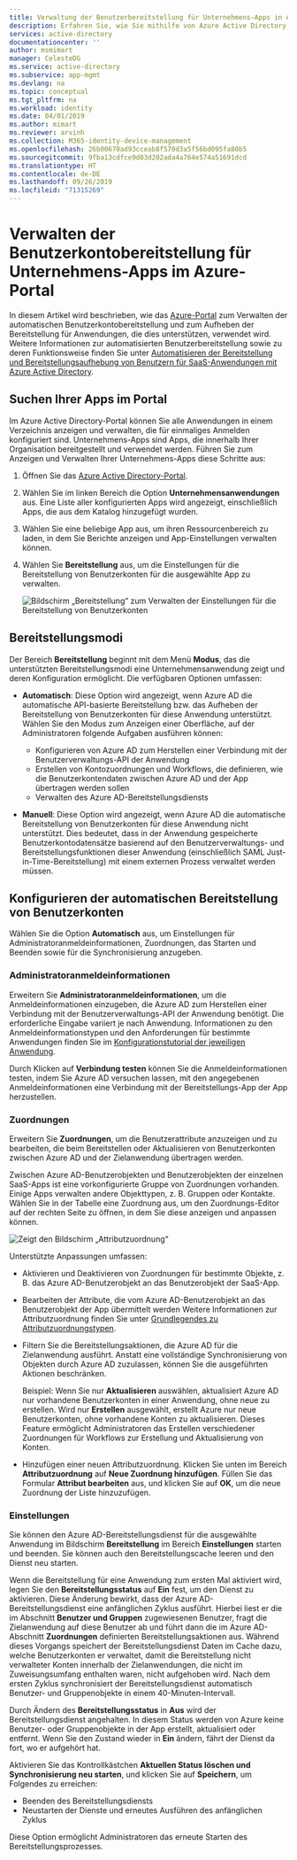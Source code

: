 ```yaml
---
title: Verwaltung der Benutzerbereitstellung für Unternehmens-Apps in Azure Active Directory| Microsoft-Dokumentation
description: Erfahren Sie, wie Sie mithilfe von Azure Active Directory die Benutzerkontobereitstellung für Unternehmens-Apps verwalten.
services: active-directory
documentationcenter: ''
author: msmimart
manager: CelesteDG
ms.service: active-directory
ms.subservice: app-mgmt
ms.devlang: na
ms.topic: conceptual
ms.tgt_pltfrm: na
ms.workload: identity
ms.date: 04/01/2019
ms.author: mimart
ms.reviewer: arvinh
ms.collection: M365-identity-device-management
ms.openlocfilehash: 26b00670ad93cceab8f570d3a5f56bd095fa80b5
ms.sourcegitcommit: 9fba13cdfce9d03d202ada4a764e574a51691dcd
ms.translationtype: HT
ms.contentlocale: de-DE
ms.lasthandoff: 09/26/2019
ms.locfileid: "71315269"
---
```

# <a name="managing-user-account-provisioning-for-enterprise-apps-in-the-azure-portal"></a>Verwalten der Benutzerkontobereitstellung für Unternehmens-Apps im Azure-Portal

In diesem Artikel wird beschrieben, wie das [Azure-Portal](https://portal.azure.com) zum Verwalten der automatischen Benutzerkontobereitstellung und zum Aufheben der Bereitstellung für Anwendungen, die dies unterstützen, verwendet wird. Weitere Informationen zur automatisierten Benutzerbereitstellung sowie zu deren Funktionsweise finden Sie unter [Automatisieren der Bereitstellung und Bereitstellungsaufhebung von Benutzern für SaaS-Anwendungen mit Azure Active Directory](user-provisioning.md).

## <a name="finding-your-apps-in-the-portal"></a>Suchen Ihrer Apps im Portal

Im Azure Active Directory-Portal können Sie alle Anwendungen in einem Verzeichnis anzeigen und verwalten, die für einmaliges Anmelden konfiguriert sind. Unternehmens-Apps sind Apps, die innerhalb Ihrer Organisation bereitgestellt und verwendet werden. Führen Sie zum Anzeigen und Verwalten Ihrer Unternehmens-Apps diese Schritte aus:

1. Öffnen Sie das [Azure Active Directory-Portal](https://aad.portal.azure.com).
1. Wählen Sie im linken Bereich die Option **Unternehmensanwendungen** aus. Eine Liste aller konfigurierten Apps wird angezeigt, einschließlich Apps, die aus dem Katalog hinzugefügt wurden.
1. Wählen Sie eine beliebige App aus, um ihren Ressourcenbereich zu laden, in dem Sie Berichte anzeigen und App-Einstellungen verwalten können.
1. Wählen Sie **Bereitstellung** aus, um die Einstellungen für die Bereitstellung von Benutzerkonten für die ausgewählte App zu verwalten.

   ![Bildschirm „Bereitstellung“ zum Verwalten der Einstellungen für die Bereitstellung von Benutzerkonten](./media/configure-automatic-user-provisioning-portal/enterprise-apps-provisioning.png)

## <a name="provisioning-modes"></a>Bereitstellungsmodi

Der Bereich **Bereitstellung** beginnt mit dem Menü **Modus**, das die unterstützten Bereitstellungsmodi eine Unternehmensanwendung zeigt und deren Konfiguration ermöglicht. Die verfügbaren Optionen umfassen:

* **Automatisch**: Diese Option wird angezeigt, wenn Azure AD die automatische API-basierte Bereitstellung bzw. das Aufheben der Bereitstellung von Benutzerkonten für diese Anwendung unterstützt. Wählen Sie den Modus zum Anzeigen einer Oberfläche, auf der Administratoren folgende Aufgaben ausführen können:

  * Konfigurieren von Azure AD zum Herstellen einer Verbindung mit der Benutzerverwaltungs-API der Anwendung
  * Erstellen von Kontozuordnungen und Workflows, die definieren, wie die Benutzerkontendaten zwischen Azure AD und der App übertragen werden sollen
  * Verwalten des Azure AD-Bereitstellungsdiensts

* **Manuell**: Diese Option wird angezeigt, wenn Azure AD die automatische Bereitstellung von Benutzerkonten für diese Anwendung nicht unterstützt. Dies bedeutet, dass in der Anwendung gespeicherte Benutzerkontodatensätze basierend auf den Benutzerverwaltungs- und Bereitstellungsfunktionen dieser Anwendung (einschließlich SAML Just-in-Time-Bereitstellung) mit einem externen Prozess verwaltet werden müssen.

## <a name="configuring-automatic-user-account-provisioning"></a>Konfigurieren der automatischen Bereitstellung von Benutzerkonten

Wählen Sie die Option **Automatisch** aus, um Einstellungen für Administratoranmeldeinformationen, Zuordnungen, das Starten und Beenden sowie für die Synchronisierung anzugeben.

### <a name="admin-credentials"></a>Administratoranmeldeinformationen

Erweitern Sie **Administratoranmeldeinformationen**, um die Anmeldeinformationen einzugeben, die Azure AD zum Herstellen einer Verbindung mit der Benutzerverwaltungs-API der Anwendung benötigt. Die erforderliche Eingabe variiert je nach Anwendung. Informationen zu den Anmeldeinformationstypen und den Anforderungen für bestimmte Anwendungen finden Sie im [Konfigurationstutorial der jeweiligen Anwendung](user-provisioning.md).

Durch Klicken auf **Verbindung testen** können Sie die Anmeldeinformationen testen, indem Sie Azure AD versuchen lassen, mit den angegebenen Anmeldeinformationen eine Verbindung mit der Bereitstellungs-App der App herzustellen.

### <a name="mappings"></a>Zuordnungen

Erweitern Sie **Zuordnungen**, um die Benutzerattribute anzuzeigen und zu bearbeiten, die beim Bereitstellen oder Aktualisieren von Benutzerkonten zwischen Azure AD und der Zielanwendung übertragen werden.

Zwischen Azure AD-Benutzerobjekten und Benutzerobjekten der einzelnen SaaS-Apps ist eine vorkonfigurierte Gruppe von Zuordnungen vorhanden. Einige Apps verwalten andere Objekttypen, z. B. Gruppen oder Kontakte. Wählen Sie in der Tabelle eine Zuordnung aus, um den Zuordnungs-Editor auf der rechten Seite zu öffnen, in dem Sie diese anzeigen und anpassen können.

![Zeigt den Bildschirm „Attributzuordnung“](./media/configure-automatic-user-provisioning-portal/enterprise-apps-provisioning-mapping.png)

Unterstützte Anpassungen umfassen:

* Aktivieren und Deaktivieren von Zuordnungen für bestimmte Objekte, z. B. das Azure AD-Benutzerobjekt an das Benutzerobjekt der SaaS-App.
* Bearbeiten der Attribute, die vom Azure AD-Benutzerobjekt an das Benutzerobjekt der App übermittelt werden Weitere Informationen zur Attributzuordnung finden Sie unter [Grundlegendes zu Attributzuordnungstypen](customize-application-attributes.md#understanding-attribute-mapping-types).
* Filtern Sie die Bereitstellungsaktionen, die Azure AD für die Zielanwendung ausführt. Anstatt eine vollständige Synchronisierung von Objekten durch Azure AD zuzulassen, können Sie die ausgeführten Aktionen beschränken.

  Beispiel: Wenn Sie nur **Aktualisieren** auswählen, aktualisiert Azure AD nur vorhandene Benutzerkonten in einer Anwendung, ohne neue zu erstellen. Wird nur **Erstellen** ausgewählt, erstellt Azure nur neue Benutzerkonten, ohne vorhandene Konten zu aktualisieren. Dieses Feature ermöglicht Administratoren das Erstellen verschiedener Zuordnungen für Workflows zur Erstellung und Aktualisierung von Konten.

* Hinzufügen einer neuen Attributzuordnung. Klicken Sie unten im Bereich **Attributzuordnung** auf **Neue Zuordnung hinzufügen**. Füllen Sie das Formular **Attribut bearbeiten** aus, und klicken Sie auf **OK**, um die neue Zuordnung der Liste hinzuzufügen.

### <a name="settings"></a>Einstellungen

Sie können den Azure AD-Bereitstellungsdienst für die ausgewählte Anwendung im Bildschirm **Bereitstellung** im Bereich **Einstellungen** starten und beenden. Sie können auch den Bereitstellungscache leeren und den Dienst neu starten.

Wenn die Bereitstellung für eine Anwendung zum ersten Mal aktiviert wird, legen Sie den **Bereitstellungsstatus** auf **Ein** fest, um den Dienst zu aktivieren. Diese Änderung bewirkt, dass der Azure AD-Bereitstellungsdienst eine anfänglichen Zyklus ausführt. Hierbei liest er die im Abschnitt **Benutzer und Gruppen** zugewiesenen Benutzer, fragt die Zielanwendung auf diese Benutzer ab und führt dann die im Azure AD-Abschnitt **Zuordnungen** definierten Bereitstellungsaktionen aus. Während dieses Vorgangs speichert der Bereitstellungsdienst Daten im Cache dazu, welche Benutzerkonten er verwaltet, damit die Bereitstellung nicht verwalteter Konten innerhalb der Zielanwendungen, die nicht im Zuweisungsumfang enthalten waren, nicht aufgehoben wird. Nach dem ersten Zyklus synchronisiert der Bereitstellungsdienst automatisch Benutzer- und Gruppenobjekte in einem 40-Minuten-Intervall.

Durch Ändern des **Bereitstellungsstatus** in **Aus** wird der Bereitstellungsdienst angehalten. In diesem Status werden von Azure keine Benutzer- oder Gruppenobjekte in der App erstellt, aktualisiert oder entfernt. Wenn Sie den Zustand wieder in **Ein** ändern, fährt der Dienst da fort, wo er aufgehört hat.

Aktivieren Sie das Kontrollkästchen **Aktuellen Status löschen und Synchronisierung neu starten**, und klicken Sie auf **Speichern**, um Folgendes zu erreichen:

* Beenden des Bereitstellungsdiensts
* Neustarten der Dienste und erneutes Ausführen des anfänglichen Zyklus

Diese Option ermöglicht Administratoren das erneute Starten des Bereitstellungsprozesses.
